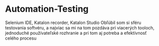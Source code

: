 # Automation-Testing
Selenium IDE, Katalon recorder, Katalon Studio
Obľúbil som si sféru testovania softvéru, a najviac sa mi na tom pozdáva pri viacerých tooloch, jednoduché používateľské rozhranie a pri tom aj potreba a efektívnosť celého procesu
